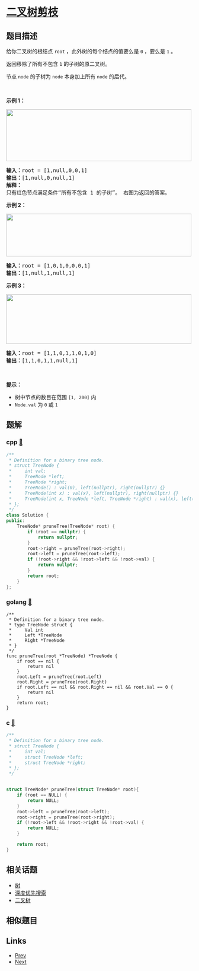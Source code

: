 
# [二叉树剪枝](https://leetcode-cn.com/problems/binary-tree-pruning)

## 题目描述

<p>给你二叉树的根结点&nbsp;<code>root</code>&nbsp;，此外树的每个结点的值要么是 <code>0</code> ，要么是 <code>1</code> 。</p>

<p>返回移除了所有不包含 <code>1</code> 的子树的原二叉树。</p>

<p>节点 <code>node</code> 的子树为 <code>node</code> 本身加上所有 <code>node</code> 的后代。</p>

<p>&nbsp;</p>

<p><strong>示例 1：</strong></p>
<img alt="" src="https://s3-lc-upload.s3.amazonaws.com/uploads/2018/04/06/1028_2.png" style="width: 500px; height: 140px;" />
<pre>
<strong>输入：</strong>root = [1,null,0,0,1]
<strong>输出：</strong>[1,null,0,null,1]
<strong>解释：</strong>
只有红色节点满足条件“所有不包含 1 的子树”。 右图为返回的答案。
</pre>

<p><strong>示例 2：</strong></p>
<img alt="" src="https://s3-lc-upload.s3.amazonaws.com/uploads/2018/04/06/1028_1.png" style="width: 500px; height: 115px;" />
<pre>
<strong>输入：</strong>root = [1,0,1,0,0,0,1]
<strong>输出：</strong>[1,null,1,null,1]
</pre>

<p><strong>示例 3：</strong></p>
<img alt="" src="https://s3-lc-upload.s3.amazonaws.com/uploads/2018/04/05/1028.png" style="width: 500px; height: 134px;" />
<pre>
<strong>输入：</strong>root = [1,1,0,1,1,0,1,0]
<strong>输出：</strong>[1,1,0,1,1,null,1]
</pre>

<p>&nbsp;</p>

<p><strong>提示：</strong></p>

<ul>
	<li>树中节点的数目在范围 <code>[1, 200]</code> 内</li>
	<li><code>Node.val</code> 为 <code>0</code> 或 <code>1</code></li>
</ul>


## 题解

### cpp [🔗](binary-tree-pruning.cpp) 
```cpp
/**
 * Definition for a binary tree node.
 * struct TreeNode {
 *     int val;
 *     TreeNode *left;
 *     TreeNode *right;
 *     TreeNode() : val(0), left(nullptr), right(nullptr) {}
 *     TreeNode(int x) : val(x), left(nullptr), right(nullptr) {}
 *     TreeNode(int x, TreeNode *left, TreeNode *right) : val(x), left(left), right(right) {}
 * };
 */
class Solution {
public:
    TreeNode* pruneTree(TreeNode* root) {
        if (root == nullptr) {
            return nullptr;
        }
        root->right = pruneTree(root->right);
        root->left = pruneTree(root->left);
        if (!root->right && !root->left && !root->val) {
            return nullptr;
        }
        return root;
    }
};
```
### golang [🔗](binary-tree-pruning.go) 
```golang
/**
 * Definition for a binary tree node.
 * type TreeNode struct {
 *     Val int
 *     Left *TreeNode
 *     Right *TreeNode
 * }
 */
func pruneTree(root *TreeNode) *TreeNode {
    if root == nil {
        return nil
    }
    root.Left = pruneTree(root.Left)
    root.Right = pruneTree(root.Right)
    if root.Left == nil && root.Right == nil && root.Val == 0 {
        return nil
    }
    return root;
}
```
### c [🔗](binary-tree-pruning.c) 
```c
/**
 * Definition for a binary tree node.
 * struct TreeNode {
 *     int val;
 *     struct TreeNode *left;
 *     struct TreeNode *right;
 * };
 */


struct TreeNode* pruneTree(struct TreeNode* root){
    if (root == NULL) {
        return NULL;
    }
    root->left = pruneTree(root->left);
    root->right = pruneTree(root->right);
    if (!root->left && !root->right && !root->val) {
        return NULL;
    }

    return root;
}
```


## 相关话题

- [树](https://leetcode-cn.com/tag/tree) 
- [深度优先搜索](https://leetcode-cn.com/tag/depth-first-search) 
- [二叉树](https://leetcode-cn.com/tag/binary-tree) 


## 相似题目



## Links

- [Prev](../subdomain-visit-count/README.md) 
- [Next](../most-common-word/README.md) 

